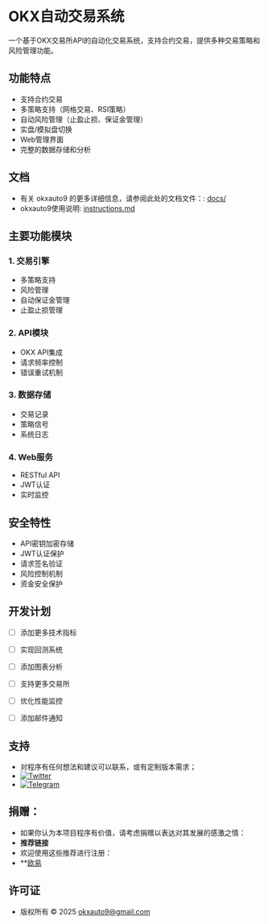 # OKX自动交易系统

一个基于OKX交易所API的自动化交易系统，支持合约交易，提供多种交易策略和风险管理功能。

## 功能特点

- 支持合约交易
- 多策略支持（网格交易、RSI策略）
- 自动风险管理（止盈止损、保证金管理）
- 实盘/模拟盘切换
- Web管理界面
- 完整的数据存储和分析

## 文档

- 有关 okxauto9 的更多详细信息，请参阅此处的文档文件：: [docs/](docs/)
- okxauto9使用说明: [instructions.md](instructions.md)

## 主要功能模块

### 1. 交易引擎
- 多策略支持
- 风险管理
- 自动保证金管理
- 止盈止损管理

### 2. API模块
- OKX API集成
- 请求频率控制
- 错误重试机制

### 3. 数据存储
- 交易记录
- 策略信号
- 系统日志

### 4. Web服务
- RESTful API
- JWT认证
- 实时监控



## 安全特性

- API密钥加密存储
- JWT认证保护
- 请求签名验证
- 风险控制机制
- 资金安全保护


## 开发计划

- [ ] 添加更多技术指标
- [ ] 实现回测系统
- [ ] 添加图表分析
- [ ] 支持更多交易所
- [ ] 优化性能监控
- [ ] 添加邮件通知


## 支持

- 对程序有任何想法和建议可以联系，或有定制版本需求；
- [![Twitter](https://img.shields.io/badge/Twitter-@okxauto9-1DA1F2?logo=twitter)](https://x.com/okxauto9)
- [![Telegram](https://img.shields.io/badge/Telegram-2CA5E0?style=for-the-badge&logo=telegram&logoColor=white)](https://t.me/okxauto9)


## 捐赠：
- 如果你认为本项目程序有价值，请考虑捐赠以表达对其发展的感激之情：
- **推荐链接**  
- 欢迎使用这些推荐进行注册：
- **[欧易](https://www.okx.com/join/63236562)


## 许可证
- 版权所有 © 2025 okxauto9@gmail.com 